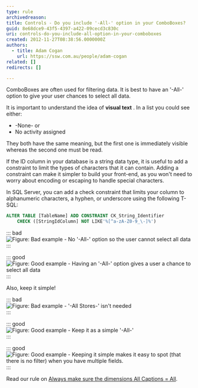 ```yaml
---
type: rule
archivedreason: 
title: Controls - Do you include '-All-' option in your ComboBoxes?
guid: 8e68dce9-43f5-4397-a422-09cecd3c830c
uri: controls-do-you-include-all-option-in-your-comboboxes
created: 2012-11-27T08:38:56.0000000Z
authors: 
  - title: Adam Cogan
    url: https://ssw.com.au/people/adam-cogan
related: []
redirects: []

---
```


ComboBoxes are often used for filtering data. It is best to have an '-All-' option to give your user chances to select all data.

It is important to understand the idea of  **visual text** . In a list you could see either:

* -None- or
* No activity assigned

They both have the same meaning, but the first one is immediately visible whereas the second one must be read.

<!--endintro-->

If the ID column in your database is a string data type, it is useful to add a constraint to limit the types of characters that it can contain. Adding a constraint can make it simpler to build your front-end, as you won't need to worry about encoding or escaping to handle special characters.

In SQL Server, you can add a check constraint that limits your column to alphanumeric characters, a hyphen, or underscore using the following T-SQL:

``` sql
ALTER TABLE [TableName] ADD CONSTRAINT CK_String_Identifier
    CHECK ([StringIdColumn] NOT LIKE'%[^a-zA-Z0-9_\-]%')
```

::: bad
![Figure: Bad example - No '-All-' option so the user cannot select all data](/rules/controls-do-you-include-all-option-in-your-comboboxes/Combo-ALL-1.jpg)
:::

::: good  
![Figure: Good example - Having an '-All-' option gives a user a chance to select all data](/rules/controls-do-you-include-all-option-in-your-comboboxes/Combo-ALL-2.jpg)  
:::

Also, keep it simple!


::: bad  
![Figure: Bad example - '-All Stores-' isn't needed](/rules/controls-do-you-include-all-option-in-your-comboboxes/SelectAllBad.jpg)  
:::

::: good  
![Figure: Good example - Keep it as a simple '-All-'](/rules/controls-do-you-include-all-option-in-your-comboboxes/SelectAllGood.jpg)  
:::

::: good  
![Figure: Good example - Keeping it simple makes it easy to spot (that there is no filter) when you have multiple fields.](/rules/controls-do-you-include-all-option-in-your-comboboxes/SelectAllVGood.gif) 
:::

Read our rule on [Always make sure the dimensions All Captions = All](http://www.ssw.com.au/ssw/Standards/Rules/RulesToBetterBusinessIntelligence.aspx#AllDimensionsTag).

